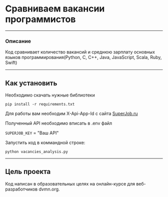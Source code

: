 # Сравниваем вакансии программистов
---

### Описание

Код сравнивает количество вакансий и среднюю зарплату основных языков программирования(Python, C, C++, Java, JavaScript, Scala, Ruby, Swift)

---

## Как установить

Необходимо скачать нужные библиотеки
```
pip install -r requirements.txt
```

Для работы вам необходим X-Api-App-Id с сайта [SuperJob.ru](https://api.superjob.ru)

Полученный API необходимо вписать в .env файл

`SUPERJOB_KEY` = "Ваш API"

Запустить код в коммандной строке: 
```
python vacancies_analysis.py
```

---

## Цель проекта

Код написан в образовательных целях на онлайн-курсе для веб-разработчиков dvmn.org.
